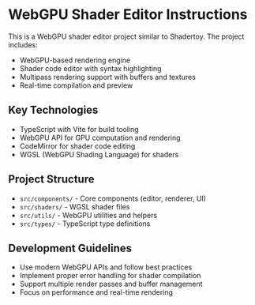 <!-- Use this file to provide workspace-specific custom instructions to Copilot. For more details, visit https://code.visualstudio.com/docs/copilot/copilot-customization#_use-a-githubcopilotinstructionsmd-file -->

# WebGPU Shader Editor Instructions

This is a WebGPU shader editor project similar to Shadertoy. The project includes:

- WebGPU-based rendering engine
- Shader code editor with syntax highlighting
- Multipass rendering support with buffers and textures
- Real-time compilation and preview

## Key Technologies
- TypeScript with Vite for build tooling
- WebGPU API for GPU computation and rendering
- CodeMirror for shader code editing
- WGSL (WebGPU Shading Language) for shaders

## Project Structure
- `src/components/` - Core components (editor, renderer, UI)
- `src/shaders/` - WGSL shader files
- `src/utils/` - WebGPU utilities and helpers
- `src/types/` - TypeScript type definitions

## Development Guidelines
- Use modern WebGPU APIs and follow best practices
- Implement proper error handling for shader compilation
- Support multiple render passes and buffer management
- Focus on performance and real-time rendering